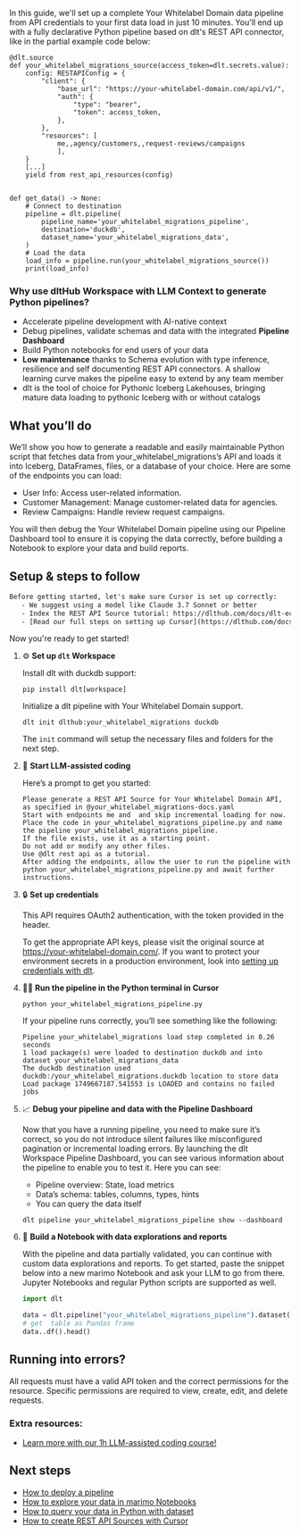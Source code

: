 In this guide, we'll set up a complete Your Whitelabel Domain data pipeline from API credentials to your first data load in just 10 minutes. You'll end up with a fully declarative Python pipeline based on dlt's REST API connector, like in the partial example code below:

```python-outcome
@dlt.source
def your_whitelabel_migrations_source(access_token=dlt.secrets.value):
    config: RESTAPIConfig = {
        "client": {
            "base_url": "https://your-whitelabel-domain.com/api/v1/",
            "auth": {
                "type": "bearer",
                "token": access_token,
            },
        },
        "resources": [
            me,,agency/customers,,request-reviews/campaigns
            ],
    }
    [...]
    yield from rest_api_resources(config)


def get_data() -> None:
    # Connect to destination
    pipeline = dlt.pipeline(
        pipeline_name='your_whitelabel_migrations_pipeline',
        destination='duckdb',
        dataset_name='your_whitelabel_migrations_data', 
    )
    # Load the data
    load_info = pipeline.run(your_whitelabel_migrations_source())
    print(load_info) 
```

### Why use dltHub Workspace with LLM Context to generate Python pipelines?

- Accelerate pipeline development with AI-native context
- Debug pipelines, validate schemas and data with the integrated **Pipeline Dashboard**
- Build Python notebooks for end users of your data
- **Low maintenance** thanks to Schema evolution with type inference, resilience and self documenting REST API connectors. A shallow learning curve makes the pipeline easy to extend by any team member
- dlt is the tool of choice for Pythonic Iceberg Lakehouses, bringing mature data loading to pythonic Iceberg with or without catalogs

## What you’ll do

We’ll show you how to generate a readable and easily maintainable Python script that fetches data from your_whitelabel_migrations’s API and loads it into Iceberg, DataFrames, files, or a database of your choice. Here are some of the endpoints you can load:

- User Info: Access user-related information.
- Customer Management: Manage customer-related data for agencies.
- Review Campaigns: Handle review request campaigns.

You will then debug the Your Whitelabel Domain pipeline using our Pipeline Dashboard tool to ensure it is copying the data correctly, before building a Notebook to explore your data and build reports.

## Setup & steps to follow

```default
Before getting started, let's make sure Cursor is set up correctly:
   - We suggest using a model like Claude 3.7 Sonnet or better
   - Index the REST API Source tutorial: https://dlthub.com/docs/dlt-ecosystem/verified-sources/rest_api/ and add it to context as **@dlt rest api**
   - [Read our full steps on setting up Cursor](https://dlthub.com/docs/dlt-ecosystem/llm-tooling/cursor-restapi#23-configuring-cursor-with-documentation)
```

Now you're ready to get started!

1. ⚙️ **Set up `dlt` Workspace**
    
    Install dlt with duckdb support:
    ```shell
    pip install dlt[workspace]
    ```

    Initialize a dlt pipeline with Your Whitelabel Domain support.
    ```shell
    dlt init dlthub:your_whitelabel_migrations duckdb
    ```

    The `init` command will setup the necessary files and folders for the next step.
    
2. 🤠 **Start LLM-assisted coding**
    
    Here’s a prompt to get you started:
    
    ```prompt
    Please generate a REST API Source for Your Whitelabel Domain API, as specified in @your_whitelabel_migrations-docs.yaml 
    Start with endpoints me and  and skip incremental loading for now. 
    Place the code in your_whitelabel_migrations_pipeline.py and name the pipeline your_whitelabel_migrations_pipeline. 
    If the file exists, use it as a starting point. 
    Do not add or modify any other files. 
    Use @dlt rest api as a tutorial. 
    After adding the endpoints, allow the user to run the pipeline with python your_whitelabel_migrations_pipeline.py and await further instructions.
    ```

    
3. 🔒 **Set up credentials** 
    
    This API requires OAuth2 authentication, with the token provided in the header.
    
    To get the appropriate API keys, please visit the original source at https://your-whitelabel-domain.com/.
    If you want to protect your environment secrets in a production environment, look into [setting up credentials with dlt](https://dlthub.com/docs/walkthroughs/add_credentials).
    
4. 🏃‍♀️ **Run the pipeline in the Python terminal in Cursor**
    
    ```shell
    python your_whitelabel_migrations_pipeline.py
    ```
    
    If your pipeline runs correctly, you’ll see something like the following:
    
    ```shell
    Pipeline your_whitelabel_migrations load step completed in 0.26 seconds
    1 load package(s) were loaded to destination duckdb and into dataset your_whitelabel_migrations_data
    The duckdb destination used duckdb:/your_whitelabel_migrations.duckdb location to store data
    Load package 1749667187.541553 is LOADED and contains no failed jobs
    ```
    
5. 📈 **Debug your pipeline and data with the Pipeline Dashboard**

    Now that you have a running pipeline, you need to make sure it’s correct, so you do not introduce silent failures like misconfigured pagination or incremental loading errors. By launching the dlt Workspace Pipeline Dashboard, you can see various information about the pipeline to enable you to test it. Here you can see:
    - Pipeline overview: State, load metrics
    - Data’s schema: tables, columns, types, hints
    - You can query the data itself
    
    ```shell
    dlt pipeline your_whitelabel_migrations_pipeline show --dashboard
    ```
    
6. 🐍 **Build a Notebook with data explorations and reports**

    With the pipeline and data partially validated, you can continue with custom data explorations and reports. To get started, paste the snippet below into a new marimo Notebook and ask your LLM to go from there. Jupyter Notebooks and regular Python scripts are supported as well.

    
    ```python
    import dlt

   data = dlt.pipeline("your_whitelabel_migrations_pipeline").dataset()
   # get  table as Pandas frame
   data..df().head()
    ```

## Running into errors?

All requests must have a valid API token and the correct permissions for the resource. Specific permissions are required to view, create, edit, and delete requests.

### Extra resources:

- [Learn more with our 1h LLM-assisted coding course!](https://www.youtube.com/watch?v=GGid70rnJuM)

## Next steps

- [How to deploy a pipeline](https://dlthub.com/docs/walkthroughs/deploy-a-pipeline)
- [How to explore your data in marimo Notebooks](https://dlthub.com/docs/general-usage/dataset-access/marimo)
- [How to query your data in Python with dataset](https://dlthub.com/docs/general-usage/dataset-access/dataset)
- [How to create REST API Sources with Cursor](https://dlthub.com/docs/dlt-ecosystem/llm-tooling/cursor-restapi)